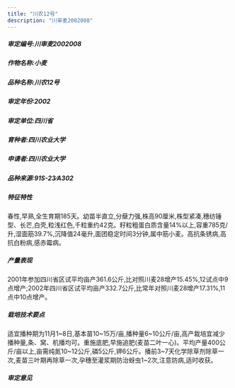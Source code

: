 ```yaml
---
title: "川农12号"
description: "川审麦2002008"
---
```

##### 审定编号:川审麦2002008

##### 作物名称:小麦

##### 品种名称:川农12号

##### 审定年份:2002

##### 审定单位:四川省

##### 育种者:四川农业大学

##### 申请者:四川农业大学

##### 品种来源:91S-23∕A302

##### 特征特性
春性,早熟,全生育期185天。幼苗半直立,分蘖力强,株高90厘米,株型紧凑,穗纺锤型、长芒,白壳,粒浅红色,千粒重约42克。籽粒粗蛋白质含量14%以上,容重785克/升,湿面筋39.7%,沉降值24毫升,面团稳定时间3分钟,属中筋小麦。高抗条锈病,高抗白粉病,感赤霉病。

##### 产量表现
2001年参加四川省区试平均亩产361.6公斤,比对照川麦28增产15.45%,12试点中9点增产;2002年四川省区试平均亩产332.7公斤,比常年对照川麦28增产17.31%,11点中10点增产。

##### 栽培技术要点
适宜播种期为11月1~8日,基本苗10~15万/亩,播种量6~10公斤/亩,高产栽培宜减少播种量,条、窝、机播均可。重施底肥,早施追肥(麦苗二叶一心)。平均产量400公斤/亩以上,亩需纯氮10~12公斤,磷5公斤,钾6公斤。播前3~7天化学除草剂除草一次,麦苗三叶期再除草一次,孕穗至灌浆期防治蚜虫1~2次,注意防病,适时收获。

##### 审定意见

